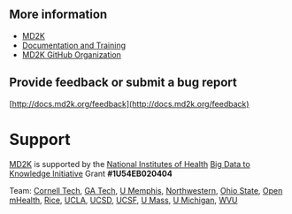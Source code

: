 
## More information
- [MD2K](https://md2k.org/)
- [Documentation and Training](http://docs.md2k.org)
- [MD2K GitHub Organization](https://github.com/MD2Korg/)

## Provide feedback or submit a bug report
[http://docs.md2k.org/feedback](http://docs.md2k.org/feedback)

# Support
[MD2K](https://md2k.org) is supported by the [National Institutes of Health](https://www.nih.gov/) [Big Data to Knowledge Initiative](https://datascience.nih.gov/bd2k) Grant **#1U54EB020404**

Team: 
[Cornell Tech](http://tech.cornell.edu/), 
[GA Tech](http://www.gatech.edu/), 
[U Memphis](http://www.memphis.edu/), 
[Northwestern](http://www.northwestern.edu/), 
[Ohio State](https://www.osu.edu/), 
[Open mHealth](http://www.openmhealth.org/), 
[Rice](http://www.rice.edu/), 
[UCLA](http://www.ucla.edu/), 
[UCSD](http://www.ucsd.edu/), 
[UCSF](http://www.ucsf.edu/), 
[U Mass](http://www.umass.edu/), 
[U Michigan](https://www.umich.edu/), 
[WVU](http://www.wvu.edu/)
